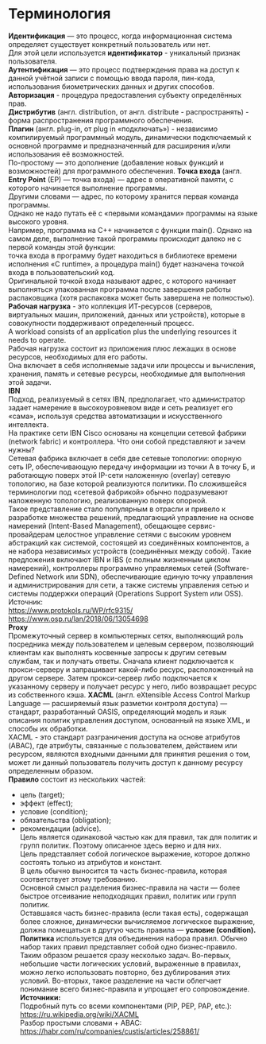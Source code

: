 # Терминология
**Идентификация** — это процесс, когда информационная система определяет существует конкретный пользователь или нет.<br>
Для этой цели используется **идентификатор** - уникальный признак пользователя.<br>
**Аутентификация** — это процесс подтверждения права на доступ к данной учётной записи с помощью ввода пароля, пин-кода, использования биометрических данных и других способов.<br>
**Авторизация** - процедура предоставления субъекту определённых прав.<br>
**Дистрибутив** (англ. distribution, от англ. distribute - распространять) - форма распространения программного обеспечения.<br>
**Плагин** (англ. plug-in, от plug in «подключать») - независимо компилируемый программный модуль, динамически подключаемый к основной программе и предназначенный для расширения и/или использования её возможностей.<br>
По-простому — это дополнение (добавление новых функций и возможностей) для программного обеспечения.
**Точка входа** (англ. **Entry Point** (EP) — точка входа) — адрес в оперативной памяти, с которого начинается выполнение программы.<br>
Другими словами — адрес, по которому хранится первая команда программы.<br>
Однако не надо путать её с «первыми командами» программы на языке высокого уровня.<br>
Например, программа на C++ начинается с функции main(). Однако на самом деле, выполнение такой программы происходит далеко не с первой команды этой функции:<br>
точка входа в программу будет находиться в библиотеке времени исполнения «C runtime», а процедура main() будет назначена точкой входа в пользовательский код.<br>
Оригинальной точкой входа называют адрес, с которого начинает выполняться упакованная программа после завершения работы распаковщика (хотя распаковка может быть завершена не полностью).<br>
**Рабочая нагрузка** - это коллекция ИТ-ресурсов (серверов, виртуальных машин, приложений, данных или устройств), которые в совокупности поддерживают определенный процесс.<br>
A workload consists of an application plus the underlying resources it needs to operate.<br>
Рабочая нагрузка состоит из приложения плюс лежащих в основе ресурсов, необходимых для его работы.<br>
Она включает в себя исполняемые задачи или процессы и вычисления, хранения, память и сетевые ресурсы, необходимые для выполнения этой задачи.<br>
**IBN**<br>
Подход, реализуемый в сетях IBN, предполагает, что администратор задает намерение в высокоуровневом виде и сеть реализует его «сама», используя средства автоматизации и искусственного интеллекта.<br>
На практике сети IBN Cisco основаны на концепции сетевой фабрики (network fabric) и контроллера. Что они собой представляют и зачем нужны?<br>
Сетевая фабрика включает в себя две сетевые топологии: опорную сеть IP, обеспечивающую передачу информации из точки А в точку Б, и работающую поверх этой IP-сети наложенную (overlay) сетевую топологию, на базе которой реализуются политики. По сложившейся терминологии под «сетевой фабрикой» обычно подразумевают наложенную топологию, реализованную поверх опорной.<br>
Такое представление стало популярным в отрасли и привело к разработке множества решений, предлагающий управление на основе намерений (Intent-Based Management), обещающее сервис-провайдерам целостное управление сетями с высоким уровнем абстракций как системой, состоящей из соединённых компонентов, а не набора независимых устройств (соединённых между собой). Такие предложения включают IBN и IBS (с полным жизненным циклом намерений), контроллеры программно управляемых сетей (Software-Defined Network или SDN), обеспечивающие единую точку управления и администрирования для сети, а также системы управления сетью и системы поддержки операций (Operations Support System или OSS).<br>
Источник:<br>
https://www.protokols.ru/WP/rfc9315/<br>
https://www.osp.ru/lan/2018/06/13054698<br>
**Proxy**<br>
Промежуточный сервер в компьютерных сетях, выполняющий роль посредника между пользователем и целевым сервером, позволяющий клиентам как выполнять косвенные запросы к другим сетевым службам, так и получать ответы. Сначала клиент подключается к прокси-серверу и запрашивает какой-либо ресурс, расположенный на другом сервере. Затем прокси-сервер либо подключается к указанному серверу и получает ресурс у него, либо возвращает ресурс из собственного кэша.
**XACML** (англ. eXtensible Access Control Markup Language — расширяемый язык разметки контроля доступа) — стандарт, разработанный OASIS, определяющий модель и язык описания политик управления доступом, основанный на языке XML, и способы их обработки.<br>
XACML - это стандарт разграничения доступа на основе атрибутов (ABAC), где атрибуты, связанные с пользователем, действием или ресурсом, являются входными данными для принятия решения о том, может ли данный пользователь получить доступ к данному ресурсу определенным образом.<br>
**Правило** состоит из нескольких частей:<br>
* цель (target);
* эффект (effect);
* условие (condition);
* обязательства (obligation);
* рекомендации (advice).<br>
Цель является одинаковой частью как для правил, так для политик и групп политик. Поэтому описанное здесь верно и для них.<br>
Цель представляет собой логическое выражение, которое должно состоять только из атрибутов и констант.<br>
В цель обычно выносится та часть бизнес-правила, которая соответствует этому требованию.<br>
Основной смысл разделения бизнес-правила на части — более быстрое отсеивание неподходящих правил, политик или групп политик.<br>
Оставшаяся часть бизнес-правила (если такая есть), содержащая более сложное, динамически вычисляемое логическое выражение, должна помещаться в другую часть правила — **условие (condition).**<br>
**Политика** используется для объединения набора правил. Обычно набор таких правил представляет собой одно бизнес-правило. Таким образом решается сразу несколько задач. Во-первых, небольшие части логических условий, выраженные в правилах, можно легко использовать повторно, без дублирования этих условий. Во-вторых, такое разделение на части облегчает понимание всего бизнес-правила и упрощает его сопровождение.<br>
**Источники:**<br>
Подробный путь со всеми компонентами (PIP, PEP, PAP, etc.):<br>
https://ru.wikipedia.org/wiki/XACML<br>
Разбор простыми словами + ABAC:<br>
https://habr.com/ru/companies/custis/articles/258861/<br>
